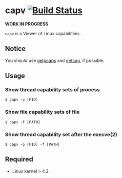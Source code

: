 # capv [![Build Status](https://github.com/k1LoW/capv/workflows/build/badge.svg)](https://github.com/k1LoW/capv/actions)

**WORK IN PROGRESS**

`capv` is a Viewer of Linux capabilitiies.

## Notice

You should use [getpcaps](https://man7.org/linux/man-pages/man8/getpcaps.8.html) and [getcap](https://www.man7.org/linux/man-pages/man8/getcap.8.html), if possible.

## Usage

### Show thread capability sets of process

``` console
$ capv -p [PID]
```

### Show file capability sets of file

``` console
$ capv -f [PATH]
```

### Show thread capability set after the execve(2)

``` console
$ capv -p [PID] -f [PATH]
```

## Required

- Linux kernel > 4.3
